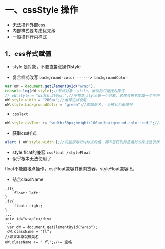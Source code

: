 # 一、cssStyle 操作

- 无法操作外部css
- 内部样式要考虑优先级
- 一般操作行内样式

## 1、css样式赋值

- style 是对象，不要直接点操作style


- 复合样式改写 `background-color ------> backgroundColor`

```javascript
var oW = document.getElementById("wrap");
console.log(oW.style);//节点对象 .style，操作的只是行内样式
// oW.style = "width:200px;";//不推荐,style是一个对象，这样会把它变成一个字符串
oW.style.width = "200px";//推荐这样使用
oW.style.backgroundColor = "green";//驼峰命名，-会被认为是减号
```

- `cssText`

```javascript
oW.style.cssText += "width:50px;height:100px;background-color:red;";//不需要使用驼峰写法
```

- 获取css样式

```javascript
alert ( oW.style.width );//只能获取行内样式的值，而不是获取标签最终的样式显示状态
```


- style.float的兼容 `cssFloat /styleFloat`
- 似乎根本无法使用了

float不能直接点操作，cssFloat兼容其他浏览器，styleFloat兼容IE。

- 结合className

```
.fl{
    float: left;
}
.fr{
    float: right;
}
...
<div id="wrap"></div>
...
 var oW = document.getElementById("wrap");
 oW.className = "fl";
//如果本身就有类名
oW.className += " fl";//+= 空格
```

